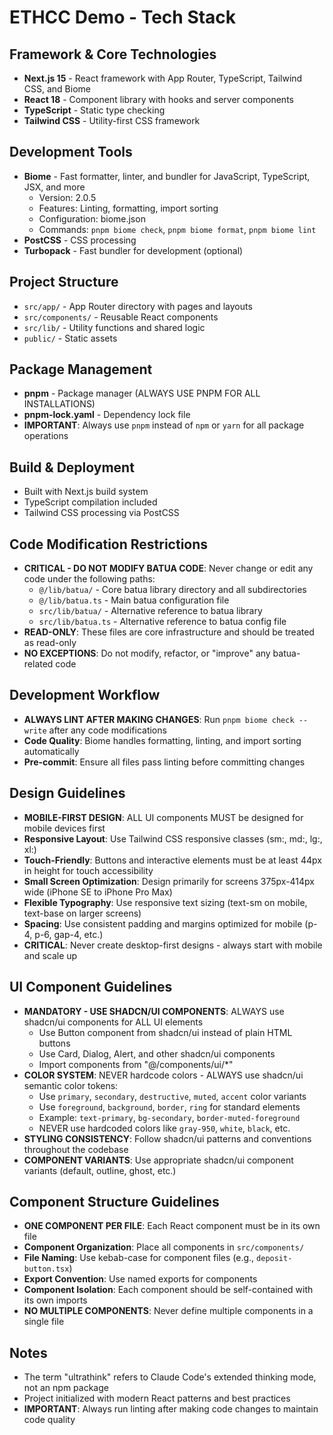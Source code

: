# ETHCC Demo - Tech Stack

## Framework & Core Technologies

- **Next.js 15** - React framework with App Router, TypeScript, Tailwind CSS,
  and Biome
- **React 18** - Component library with hooks and server components
- **TypeScript** - Static type checking
- **Tailwind CSS** - Utility-first CSS framework

## Development Tools

- **Biome** - Fast formatter, linter, and bundler for JavaScript, TypeScript,
  JSX, and more
  - Version: 2.0.5
  - Features: Linting, formatting, import sorting
  - Configuration: biome.json
  - Commands: `pnpm biome check`, `pnpm biome format`, `pnpm biome lint`
- **PostCSS** - CSS processing
- **Turbopack** - Fast bundler for development (optional)

## Project Structure

- `src/app/` - App Router directory with pages and layouts
- `src/components/` - Reusable React components
- `src/lib/` - Utility functions and shared logic
- `public/` - Static assets

## Package Management

- **pnpm** - Package manager (ALWAYS USE PNPM FOR ALL INSTALLATIONS)
- **pnpm-lock.yaml** - Dependency lock file
- **IMPORTANT**: Always use `pnpm` instead of `npm` or `yarn` for all package
  operations

## Build & Deployment

- Built with Next.js build system
- TypeScript compilation included
- Tailwind CSS processing via PostCSS

## Code Modification Restrictions

- **CRITICAL - DO NOT MODIFY BATUA CODE**: Never change or edit any code under
  the following paths:
  - `@/lib/batua/` - Core batua library directory and all subdirectories
  - `@/lib/batua.ts` - Main batua configuration file
  - `src/lib/batua/` - Alternative reference to batua library
  - `src/lib/batua.ts` - Alternative reference to batua config file
- **READ-ONLY**: These files are core infrastructure and should be treated as
  read-only
- **NO EXCEPTIONS**: Do not modify, refactor, or "improve" any batua-related
  code

## Development Workflow

- **ALWAYS LINT AFTER MAKING CHANGES**: Run `pnpm biome check --write` after any
  code modifications
- **Code Quality**: Biome handles formatting, linting, and import sorting
  automatically
- **Pre-commit**: Ensure all files pass linting before committing changes

## Design Guidelines

- **MOBILE-FIRST DESIGN**: ALL UI components MUST be designed for mobile devices
  first
- **Responsive Layout**: Use Tailwind CSS responsive classes (sm:, md:, lg:,
  xl:)
- **Touch-Friendly**: Buttons and interactive elements must be at least 44px in
  height for touch accessibility
- **Small Screen Optimization**: Design primarily for screens 375px-414px wide
  (iPhone SE to iPhone Pro Max)
- **Flexible Typography**: Use responsive text sizing (text-sm on mobile,
  text-base on larger screens)
- **Spacing**: Use consistent padding and margins optimized for mobile (p-4,
  p-6, gap-4, etc.)
- **CRITICAL**: Never create desktop-first designs - always start with mobile
  and scale up

## UI Component Guidelines

- **MANDATORY - USE SHADCN/UI COMPONENTS**: ALWAYS use shadcn/ui components for ALL UI elements
  - Use Button component from shadcn/ui instead of plain HTML buttons
  - Use Card, Dialog, Alert, and other shadcn/ui components
  - Import components from "@/components/ui/*"
- **COLOR SYSTEM**: NEVER hardcode colors - ALWAYS use shadcn/ui semantic color tokens:
  - Use `primary`, `secondary`, `destructive`, `muted`, `accent` color variants
  - Use `foreground`, `background`, `border`, `ring` for standard elements
  - Example: `text-primary`, `bg-secondary`, `border-muted-foreground`
  - NEVER use hardcoded colors like `gray-950`, `white`, `black`, etc.
- **STYLING CONSISTENCY**: Follow shadcn/ui patterns and conventions throughout the codebase
- **COMPONENT VARIANTS**: Use appropriate shadcn/ui component variants (default, outline, ghost, etc.)

## Component Structure Guidelines

- **ONE COMPONENT PER FILE**: Each React component must be in its own file
- **Component Organization**: Place all components in `src/components/`
- **File Naming**: Use kebab-case for component files (e.g., `deposit-button.tsx`)
- **Export Convention**: Use named exports for components
- **Component Isolation**: Each component should be self-contained with its own imports
- **NO MULTIPLE COMPONENTS**: Never define multiple components in a single file

## Notes

- The term "ultrathink" refers to Claude Code's extended thinking mode, not an
  npm package
- Project initialized with modern React patterns and best practices
- **IMPORTANT**: Always run linting after making code changes to maintain code
  quality
